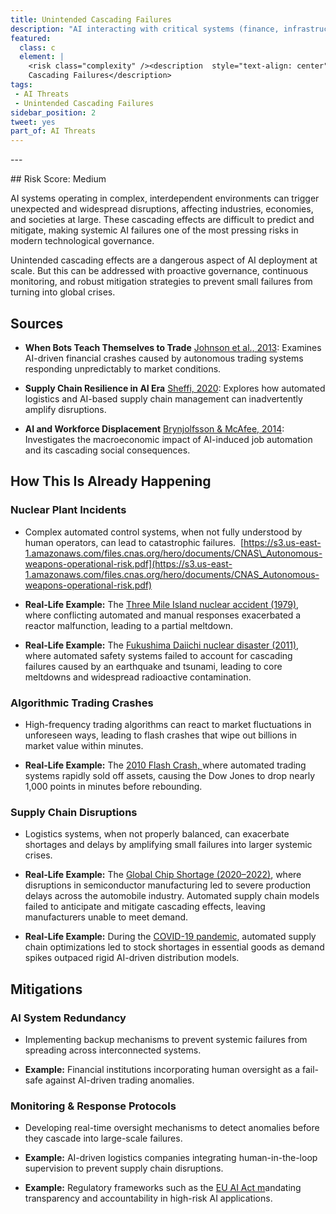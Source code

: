 ```yaml
---
title: Unintended Cascading Failures
description: "AI interacting with critical systems (finance, infrastructure, etc.) may trigger global-scale unintended consequences."
featured: 
  class: c
  element: |
    <risk class="complexity" /><description  style="text-align: center">Unintended 
    Cascading Failures</description>
tags:
 - AI Threats
 - Unintended Cascading Failures
sidebar_position: 2
tweet: yes
part_of: AI Threats
---
```


<AIThreatIntro fm={frontMatter} />
---

## Risk Score: Medium

AI systems operating in complex, interdependent environments can trigger unexpected and widespread disruptions, affecting industries, economies, and societies at large. These cascading effects are difficult to predict and mitigate, making systemic AI failures one of the most pressing risks in modern technological governance.

Unintended cascading effects are a dangerous aspect of AI deployment at scale.  But this can be addressed with proactive governance, continuous monitoring, and robust mitigation strategies to prevent small failures from turning into global crises.  

## Sources

- **When Bots Teach Themselves to Trade** [Johnson et al., 2013](https://www.nature.com/articles/s41599-019-0224-3): Examines AI-driven financial crashes caused by autonomous trading systems responding unpredictably to market conditions.

- **Supply Chain Resilience in AI Era** [Sheffi, 2020](https://doi.org/10.1080/00207543.2020.1813767): Explores how automated logistics and AI-based supply chain management can inadvertently amplify disruptions.

- **AI and Workforce Displacement** [Brynjolfsson & McAfee, 2014](https://doi.org/10.7551/mitpress/9780262029470.001.0001): Investigates the macroeconomic impact of AI-induced job automation and its cascading social consequences.

## How This Is Already Happening

### Nuclear Plant Incidents

- Complex automated control systems, when not fully understood by human operators, can lead to catastrophic failures.  [https://s3.us-east-1.amazonaws.com/files.cnas.org/hero/documents/CNAS\_Autonomous-weapons-operational-risk.pdf](https://s3.us-east-1.amazonaws.com/files.cnas.org/hero/documents/CNAS_Autonomous-weapons-operational-risk.pdf)

- **Real-Life Example:** The [Three Mile Island nuclear accident (1979)](https://www.nrc.gov/reading-rm/doc-collections/fact-sheets/3mile-isle.html), where conflicting automated and manual responses exacerbated a reactor malfunction, leading to a partial meltdown.

- **Real-Life Example:** The [Fukushima Daiichi nuclear disaster (2011)](https://www.iaea.org/newscenter/focus/fukushima), where automated safety systems failed to account for cascading failures caused by an earthquake and tsunami, leading to core meltdowns and widespread radioactive contamination.

### Algorithmic Trading Crashes

- High-frequency trading algorithms can react to market fluctuations in unforeseen ways, leading to flash crashes that wipe out billions in market value within minutes.

- **Real-Life Example:** The [2010 Flash Crash](https://www.sec.gov/news/studies/2010/marketevents-report.pdf)[, ](https://www.sec.gov/news/studies/2010/marketevents-report.pdf)where automated trading systems rapidly sold off assets, causing the Dow Jones to drop nearly 1,000 points in minutes before rebounding.

### Supply Chain Disruptions

- Logistics systems, when not properly balanced, can exacerbate shortages and delays by amplifying small failures into larger systemic crises.

- **Real-Life Example:** The [Global Chip Shortage (2020–2022)](https://www.weforum.org/agenda/2021/10/global-chip-shortage-supply-chain/), where disruptions in semiconductor manufacturing led to severe production delays across the automobile industry. Automated supply chain models failed to anticipate and mitigate cascading effects, leaving manufacturers unable to meet demand.

- **Real-Life Example:** During the [COVID-19 pandemic](https://doi.org/10.1038/s41599-021-00729-4), automated supply chain optimizations led to stock shortages in essential goods as demand spikes outpaced rigid AI-driven distribution models.

## Mitigations

### AI System Redundancy

- Implementing backup mechanisms to prevent systemic failures from spreading across interconnected systems.

- **Example:** Financial institutions incorporating human oversight as a fail-safe against AI-driven trading anomalies.

### Monitoring & Response Protocols

- Developing real-time oversight mechanisms to detect anomalies before they cascade into large-scale failures.

- **Example:** AI-driven logistics companies integrating human-in-the-loop supervision to prevent supply chain disruptions.

- **Example:** Regulatory frameworks such as the [EU AI Act](https://artificialintelligenceact.eu/)[ m](https://artificialintelligenceact.eu/)andating transparency and accountability in high-risk AI applications.
